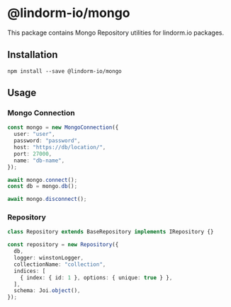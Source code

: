# @lindorm-io/mongo
This package contains Mongo Repository utilities for lindorm.io packages.

## Installation
```shell script
npm install --save @lindorm-io/mongo
```

## Usage

### Mongo Connection
```typescript
const mongo = new MongoConnection({
  user: "user",
  password: "password",
  host: "https://db/location/",
  port: 27000,
  name: "db-name",
});

await mongo.connect();
const db = mongo.db();

await mongo.disconnect();
```

### Repository
```typescript
class Repository extends BaseRepository implements IRepository {} 

const repository = new Repository({
  db,
  logger: winstonLogger,
  collectionName: "collection",
  indices: [
    { index: { id: 1 }, options: { unique: true } },
  ],
  schema: Joi.object(),
});
```

